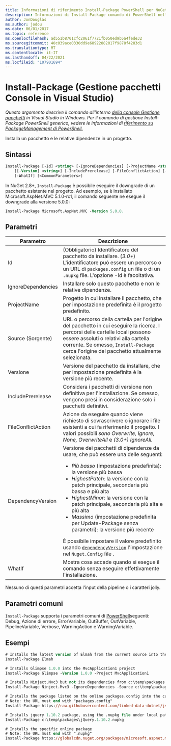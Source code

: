 ```yaml
---
title: Informazioni di riferimento Install-Package PowerShell per NuGet
description: Informazioni di Install-Package comando di PowerShell nella console Gestione pacchetti NuGet in Visual Studio.
author: JonDouglas
ms.author: jodou
ms.date: 06/01/2017
ms.topic: reference
ms.openlocfilehash: ad551b8701cfc2061f7721fb050ed9b5a4fede32
ms.sourcegitcommit: 40c039ace0330dd9e68922882017f9878f4283d1
ms.translationtype: MT
ms.contentlocale: it-IT
ms.lasthandoff: 04/22/2021
ms.locfileid: "107901694"
---
```

# <a name="install-package-package-manager-console-in-visual-studio"></a>Install-Package (Gestione pacchetti Console in Visual Studio)

*Questo argomento descrive il comando all'interno [della console Gestione pacchetti](../../consume-packages/install-use-packages-powershell.md) in Visual Studio in Windows. Per il comando di gestione Install-Package PowerShell generico, vedere le informazioni di [riferimento su PackageManagement di PowerShell.](/powershell/module/packagemanagement)*

Installa un pacchetto e le relative dipendenze in un progetto.

## <a name="syntax"></a>Sintassi

```ps
Install-Package [-Id] <string> [-IgnoreDependencies] [-ProjectName <string>] [[-Source] <string>] 
    [[-Version] <string>] [-IncludePrerelease] [-FileConflictAction] [-DependencyVersion]
    [-WhatIf] [<CommonParameters>]
```

In NuGet 2.8+, `Install-Package` è possibile eseguire il downgrade di un pacchetto esistente nel progetto. Ad esempio, se è installato Microsoft.AspNet.MVC 5.1.0-rc1, il comando seguente ne esegue il downgrade alla versione 5.0.0:

```ps
Install-Package Microsoft.AspNet.MVC -Version 5.0.0.
```

## <a name="parameters"></a>Parametri

| Parametro | Descrizione |
| --- | --- |
| Id | (Obbligatorio) Identificatore del pacchetto da installare. (*3.0+*) L'identificatore può essere un percorso o un URL di `packages.config` un file o di un `.nupkg` file. L'opzione -Id è facoltativa. |
| IgnoreDependencies | Installare solo questo pacchetto e non le relative dipendenze. |
| ProjectName | Progetto in cui installare il pacchetto, che per impostazione predefinita è il progetto predefinito. |
| Source (Sorgente) | URL o percorso della cartella per l'origine del pacchetto in cui eseguire la ricerca. I percorsi delle cartelle locali possono essere assoluti o relativi alla cartella corrente. Se omesso, `Install-Package` cerca l'origine del pacchetto attualmente selezionata. |
| Versione | Versione del pacchetto da installare, che per impostazione predefinita è la versione più recente. |
| IncludePrerelease | Considera i pacchetti di versione non definitiva per l'installazione. Se omesso, vengono presi in considerazione solo i pacchetti definitivi. |
| FileConflictAction | Azione da eseguire quando viene richiesto di sovrascrivere o ignorare i file esistenti a cui fa riferimento il progetto. I valori possibili *sono Overwrite, Ignore, None, OverwriteAll* e *(3.0+)* *IgnoreAll.* |
| DependencyVersion | Versione dei pacchetti di dipendenze da usare, che può essere una delle seguenti:<br/><ul><li>*Più basso* (impostazione predefinita): la versione più bassa</li><li>*HighestPatch:* la versione con la patch principale, secondaria più bassa e più alta</li><li>*HighestMinor:* la versione con la patch principale, secondaria più alta e più alta</li><li>*Massimo* (impostazione predefinita per Update-Package senza parametri): la versione più recente</li></ul>È possibile impostare il valore predefinito usando [`dependencyVersion`](../nuget-config-file.md#config-section) l'impostazione nel `Nuget.Config` file . |
| WhatIf | Mostra cosa accade quando si esegue il comando senza eseguire effettivamente l'installazione. |

Nessuno di questi parametri accetta l'input della pipeline o i caratteri jolly.

## <a name="common-parameters"></a>Parametri comuni

`Install-Package` supporta i parametri comuni di [PowerShell](/powershell/module/microsoft.powershell.core/about/about_commonparameters)seguenti: Debug, Azione di errore, ErrorVariable, OutBuffer, OutVariable, PipelineVariable, Verbose, WarningAction e WarningVariable.

## <a name="examples"></a>Esempi

```ps
# Installs the latest version of Elmah from the current source into the default project
Install-Package Elmah

# Installs Glimpse 1.0.0 into the MvcApplication1 project
Install-Package Glimpse -Version 1.0.0 -Project MvcApplication1

# Installs Ninject.Mvc3 but not its dependencies from c:\temp\packages
Install-Package Ninject.Mvc3 -IgnoreDependencies -Source c:\temp\packages

# Installs the package listed on the online packages.config into the current project
# Note: the URL must end with "packages.config"
Install-Package https://raw.githubusercontent.com/linked-data-dotnet/json-ld.net/master/.nuget/packages.config

# Installs jquery 1.10.2 package, using the .nupkg file under local path of c:\temp\packages
Install-Package c:\temp\packages\jQuery.1.10.2.nupkg

# Installs the specific online package
# Note: the URL must end with ".nupkg"
Install-Package https://globalcdn.nuget.org/packages/microsoft.aspnet.mvc.5.2.3.nupkg
```